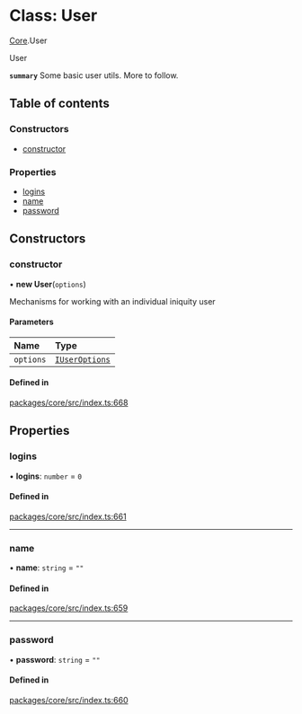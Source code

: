 # Class: User

[Core](../modules/Core.md).User

User

**`summary`** Some basic user utils. More to follow.

## Table of contents

### Constructors

- [constructor](Core.User.md#constructor)

### Properties

- [logins](Core.User.md#logins)
- [name](Core.User.md#name)
- [password](Core.User.md#password)

## Constructors

### constructor

• **new User**(`options`)

Mechanisms for working with an individual iniquity user

#### Parameters

| Name | Type |
| :------ | :------ |
| `options` | [`IUserOptions`](../interfaces/Core.IUserOptions.md) |

#### Defined in

[packages/core/src/index.ts:668](https://github.com/iniquitybbs/iniquity/blob/ab60d91/packages/core/src/index.ts#L668)

## Properties

### logins

• **logins**: `number` = `0`

#### Defined in

[packages/core/src/index.ts:661](https://github.com/iniquitybbs/iniquity/blob/ab60d91/packages/core/src/index.ts#L661)

___

### name

• **name**: `string` = `""`

#### Defined in

[packages/core/src/index.ts:659](https://github.com/iniquitybbs/iniquity/blob/ab60d91/packages/core/src/index.ts#L659)

___

### password

• **password**: `string` = `""`

#### Defined in

[packages/core/src/index.ts:660](https://github.com/iniquitybbs/iniquity/blob/ab60d91/packages/core/src/index.ts#L660)
